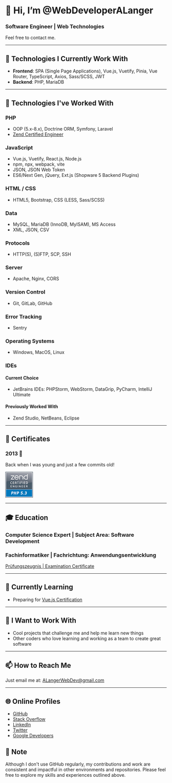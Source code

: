 # 👋 Hi, I’m @WebDeveloperALanger

### Software Engineer | Web Technologies

Feel free to contact me.

---

## 🌟 Technologies I Currently Work With

- **Frontend**: SPA (Single Page Applications), Vue.js, Vuetify, Pinia, Vue Router, TypeScript, Axios, Sass/SCSS, JWT
- **Backend**: PHP, MariaDB

---

## 🔧 Technologies I've Worked With

### PHP

- OOP (5.x-8.x), Doctrine ORM, Symfony, Laravel
- [Zend Certified Engineer](https://github.com/WebDeveloperALanger/WebDeveloperALanger/blob/main/2013_04_13_Zend_Certified_Engineer-GitHub-protected.pdf)

### JavaScript

- Vue.js, Vuetify, React.js, Node.js
- npm, npx, webpack, vite
- JSON, JSON Web Token
- ES6/Next Gen, jQuery, Ext.js (Shopware 5 Backend Plugins)

### HTML / CSS

- HTML5, Bootstrap, CSS (LESS, Sass/SCSS)

### Data

- MySQL, MariaDB (InnoDB, MyISAM), MS Access
- XML, JSON, CSV

### Protocols

- HTTP(S), (S)FTP, SCP, SSH

### Server

- Apache, Nginx, CORS

### Version Control

- Git, GitLab, GitHub

### Error Tracking

- Sentry

### Operating Systems

- Windows, MacOS, Linux

### IDEs

#### Current Choice

- JetBrains IDEs: PHPStorm, WebStorm, DataGrip, PyCharm, IntelliJ Ultimate

#### Previously Worked With

- Zend Studio, NetBeans, Eclipse

---

## 📜 Certificates

### 2013 🧐
Back when I was young and just a few commits old!

[![Zend Certified Engineer ZCE PHP5-3 Logo](https://raw.githubusercontent.com/WebDeveloperALanger/WebDeveloperALanger/ee6744053f1072d7d00d65c8bc2749a440278c2e/ZCE-PHP5-3-logo-XS.jpg)](https://github.com/WebDeveloperALanger/WebDeveloperALanger/blob/main/2013_04_13_Zend_Certified_Engineer-GitHub-protected.pdf)

---

## 🎓 Education

### Computer Science Expert | Subject Area: Software Development
### Fachinformatiker | Fachrichtung: Anwendungsentwicklung

[Prüfungszeugnis | Examination Certificate](https://github.com/WebDeveloperALanger/WebDeveloperALanger/blob/main/Fachinformatiker-Fachrichtung-Anwendungsentwicklung_Pr%FCfungszeugnis_Computer-Science-Expert--Subject-Area-Software-Development_Examination-Certificate_Andre-Langer_public-shared.pdf)

---

## 🌱 Currently Learning

- Preparing for [Vue.js Certification](https://certification.vuejs.org/)

---

## 🚀️ I Want to Work With

- Cool projects that challenge me and help me learn new things
- Other coders who love learning and working as a team to create great software

---

## 📫 How to Reach Me

Just email me at: [ALangerWebDev@gmail.com](mailto:ALangerWebDev@gmail.com?subject=[GitHub])

---

## 🌐 Online Profiles

- [GitHub](https://github.com/WebDeveloperALanger)
- [Stack Overflow](https://stackoverflow.com/users/9572523/alwebdev)
- [LinkedIn](https://www.linkedin.com/in/Andre-Langer-Web-Developer)
- [Twitter](https://twitter.com/ALangerWebDev)
- [Google Developers](https://g.dev/AndreLanger)


## 📌 Note

Although I don't use GitHub regularly, my contributions and work are consistent and impactful in other environments and repositories. Please feel free to explore my skills and experiences outlined above.


<!---
WebDeveloperALanger/WebDeveloperALanger is a ✨ special ✨ repository because its `README.md` (this file) appears on your GitHub profile.
You can click the Preview link to take a look at your changes.
--->
